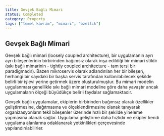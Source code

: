 ```yaml
---
title: Gevşek Bağlı Mimari
status: Completed
category: Property
tags: ["temel kavram", "mimari", "özellik"]
---
```


## Gevşek Bağlı Mimari

Gevşek bağlı mimari (loosely coupled architecture), bir uygulamanın ayrı ayrı bileşenlerinin birbirinden bağımsız olarak inşa edildiği bir mimari stildir (sıkı bağlı mimarinin - tightly coupled architecture - tam tersi bir paradigmadır). 
Bazen mikroservis olarak adlandırılan her bir bileşen, herhangi bir sayıdaki bir başka servis tarafından kullanılabilecek şekilde belirli bir işlevi yerine getirmek üzere oluşturulmuştur. 
Bu mimari modelin uygulanması genellikle sıkı bağlı mimari modeline göre daha yavaştır ancak uygulamaların ölçeği büyüdükçe belirli faydalar sağlamaktadır. 

Gevşek bağlı uygulamalar, ekiplerin birbirinden bağımsız olarak özellikler geliştirmesine, dağıtmasına ve ölçeklendirmesine olanak tanıyarak organizasyonların tekil bileşenler üzerinde hızlı bir şekilde yineleme yapmasına olanak sağlar. 
Uygulama geliştirme daha hızlıdır ve ekipler kendi uygulama alanlarına odaklanarak yetkinlikleri çerçevesinde yapılandırılabilirler.
